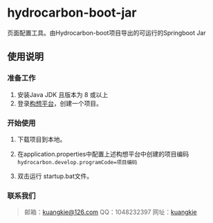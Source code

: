 # hydrocarbon-boot-jar
页面配置工具。由Hydrocarbon-boot项目导出的可运行的Springboot Jar

## 使用说明
### 准备工作
1. 安装Java JDK 且版本为 8 或以上
2. 登录[构想平台](http://www.kuangkie.com/carbonthinking)，创建一个项目。
### 开始使用
1. 下载项目到本地。

2. 在application.properties中配置上述构想平台中创建的项目编码
    `hydrocarbon.develop.programCode=项目编码`
    
3. 双击运行 startup.bat文件。

### 联系我们

> 邮箱：kuangkie@126.com
> QQ：1048232397
> 网址：[kuangkie](https://help.kuangkie.com/)

     
